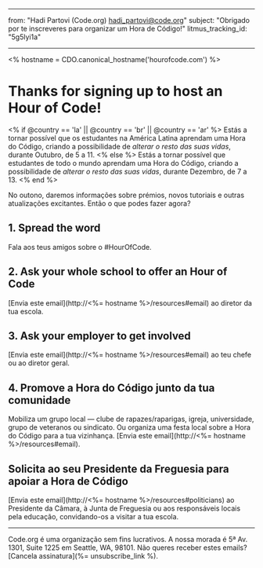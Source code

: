 * * *

from: "Hadi Partovi (Code.org) [&#104;&#x61;&#x64;&#105;&#x5f;&#112;&#x61;&#x72;&#116;&#x6f;&#118;&#x69;&#x40;&#99;&#x6f;&#100;&#x65;&#x2e;&#111;&#x72;&#103;](&#109;&#x61;&#105;&#x6c;&#x74;&#111;&#x3a;&#104;&#x61;&#x64;&#105;&#x5f;&#112;&#x61;&#x72;&#116;&#x6f;&#118;&#x69;&#x40;&#99;&#x6f;&#100;&#x65;&#x2e;&#111;&#x72;&#103;)" subject: "Obrigado por te inscreveres para organizar um Hora de Código!" litmus_tracking_id: "5g5lyi1a"

* * *

<% hostname = CDO.canonical_hostname('hourofcode.com') %>

# Thanks for signing up to host an Hour of Code!

<% if @country == 'la' || @country == 'br' || @country == 'ar' %> Estás a tornar possível que os estudantes na América Latina aprendam uma Hora do Código, criando a possibilidade de *alterar o resto das suas vidas*, durante Outubro, de 5 a 11. <% else %> Estás a tornar possível que estudantes de todo o mundo aprendam uma Hora do Código, criando a possibilidade de *alterar o resto das suas vidas*, durante Dezembro, de 7 a 13. <% end %>

No outono, daremos informações sobre prémios, novos tutoriais e outras atualizações excitantes. Então o que podes fazer agora?

## 1. Spread the word

Fala aos teus amigos sobre o #HourOfCode.

## 2. Ask your whole school to offer an Hour of Code

[Envia este email](http://<%= hostname %>/resources#email) ao diretor da tua escola.

## 3. Ask your employer to get involved

[Envia este email](http://<%= hostname %>/resources#email) ao teu chefe ou ao diretor geral.

## 4. Promove a Hora do Código junto da tua comunidade

Mobiliza um grupo local — clube de rapazes/raparigas, igreja, universidade, grupo de veteranos ou sindicato. Ou organiza uma festa local sobre a Hora do Código para a tua vizinhança. [Envia este email](http://<%= hostname %>/resources#email).

## Solicita ao seu Presidente da Freguesia para apoiar a Hora de Código

[Envia este email](http://<%= hostname %>/resources#politicians) ao Presidente da Câmara, à Junta de Freguesia ou aos responsáveis locais pela educação, convidando-os a visitar a tua escola.

* * *

Code.org é uma organização sem fins lucrativos. A nossa morada é 5ª Av. 1301, Suite 1225 em Seattle, WA, 98101. Não queres receber estes emails? [Cancela assinatura](%= unsubscribe_link %).